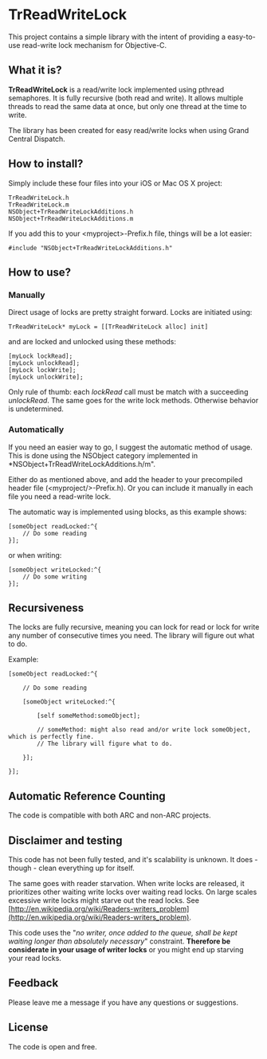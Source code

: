 # TrReadWriteLock

This project contains a simple library with the intent of providing a easy-to-use read-write lock mechanism for Objective-C.

## What it is?
**TrReadWriteLock** is a read/write lock implemented using pthread semaphores. It is fully recursive (both read and write). It allows multiple threads to read the same data at once, but only one thread at the time to write.

The library has been created for easy read/write locks when using Grand Central Dispatch.

## How to install?

Simply include these four files into your iOS or Mac OS X project:

    TrReadWriteLock.h
    TrReadWriteLock.m
    NSObject+TrReadWriteLockAdditions.h
    NSObject+TrReadWriteLockAdditions.m

If you add this to your \<myproject\>-Prefix.h file, things will be a lot easier:

    #include "NSObject+TrReadWriteLockAdditions.h"

## How to use?

### Manually

Direct usage of locks are pretty straight forward. Locks are initiated using:

    TrReadWriteLock* myLock = [[TrReadWriteLock alloc] init]

and are locked and unlocked using these methods:

    [myLock lockRead];
    [myLock unlockRead];
    [myLock lockWrite];
    [myLock unlockWrite];

Only rule of thumb: each *lockRead* call must be match with a succeeding *unlockRead*. The same goes for the write lock methods. Otherwise behavior is undetermined.

### Automatically

If you need an easier way to go, I suggest the automatic method of usage. This is done using the NSObject category implemented in *NSObject+TrReadWriteLockAdditions.h/m".

Either do as mentioned above, and add the header to your precompiled header file (\<myproject/>-Prefix.h). Or you can include it manually in each file you need a read-write lock.

The automatic way is implemented using blocks, as this example shows:

    [someObject readLocked:^{
    	// Do some reading
    }];

or when writing:

    [someObject writeLocked:^{
        // Do some writing
    }];

## Recursiveness

The locks are fully recursive, meaning you can lock for read or lock for write any number of consecutive times you need. The library will figure out what to do.

Example:

    [someObject readLocked:^{
    	
    	// Do some reading
    	
    	[someObject writeLocked:^{
    		
	    	[self someMethod:someObject];
	    	
	    	// someMethod: might also read and/or write lock someObject, which is perfectly fine.
	    	// The library will figure what to do.
	    	
    	}];
    	
    }];

## Automatic Reference Counting

The code is compatible with both ARC and non-ARC projects.

## Disclaimer and testing

This code has not been fully tested, and it's scalability is unknown. It does - though - clean everything up for itself.

The same goes with reader starvation. When write locks are released, it prioritizes other waiting write locks over waiting read locks. On large scales excessive write locks might starve out the read locks. See [http://en.wikipedia.org/wiki/Readers-writers_problem](http://en.wikipedia.org/wiki/Readers-writers_problem).

This code uses the "*no writer, once added to the queue, shall be kept waiting longer than absolutely necessary*" constraint. **Therefore be considerate in your usage of writer locks** or you might end up starving your read locks.

## Feedback

Please leave me a message if you have any questions or suggestions.

## License

The code is open and free.
